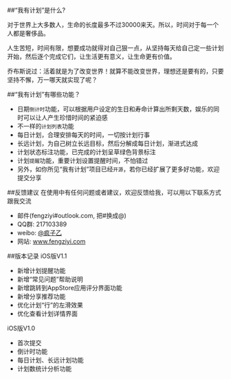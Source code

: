 ##“我有计划”是什么?

对于世界上大多数人，生命的长度最多不过30000来天。所以，时间对于每一个人都是奢侈品。

人生苦短，时间有限，想要成功就得对自己狠一点，从坚持每天给自己定一些计划开始，然后逐个完成它们，让生活更有意义，让生命更有价值。

乔布斯说过：活着就是为了改变世界！就算不能改变世界，理想还是要有的，只要坚持不懈，万一哪天就实现了呢？

##“我有计划”有哪些功能？

* 日期`倒计时`功能，可以根据用户设定的生日和寿命计算出所剩天数，娱乐的同时可以让人产生珍惜时间的紧迫感
* 不一样的`计划列表`功能
*  每日计划，合理安排每天的时间，一切按计划行事
*  长远计划，为自己树立长远目标，然后分解成每日计划，渐进式达成
* 计划状态标注功能，已完成的计划呈草绿色背景标注
* 计划`提醒`功能，重要计划设置提醒时间，不怕错过
* 另外，如你所见“我有计划”项目已经`开源`，若你已经扩展了更多好功能，欢迎提交分享

##反馈建议
在使用中有任何问题或者建议，欢迎反馈给我，可以用以下联系方式跟我交流

* 邮件(fengziyi#outlook.com, 把#换成@)
* QQ群: 217103389
* weibo: [@疯子乙](http://weibo.com/zealfung)
* 网站: www.fengziyi.com

##版本记录
iOS版V1.1

* 新增计划提醒功能
* 新增“常见问题”帮助说明
* 新增跳转到AppStore应用评分界面功能
* 新增分享推荐功能
* 优化计划“行”的左滑效果
* 优化查看计划详情界面

iOS版V1.0

* 首次提交
* 倒计时功能
* 每日计划、长远计划功能
* 计划数统计分析功能
